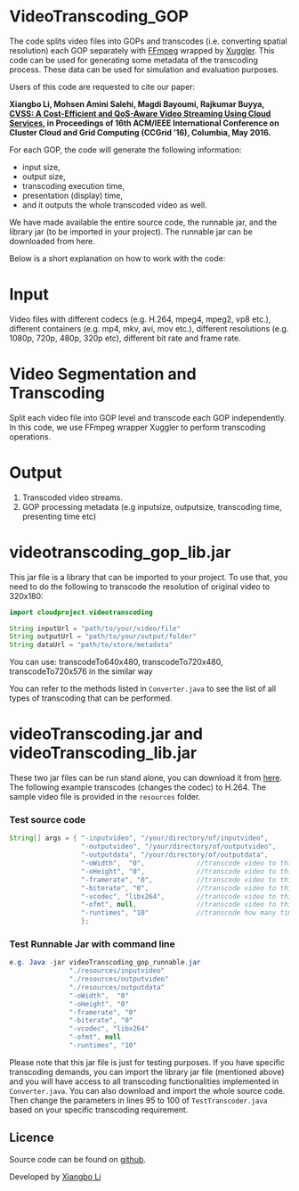 # VideoTranscoding_GOP
The code splits video files into GOPs and transcodes (i.e. converting spatial resolution) each GOP separately with [FFmpeg](https://ffmpeg.org) wrapped by [Xuggler](http://www.xuggle.com/xuggler/). This code can be used for generating some metadata of the transcoding process. These data can be used for simulation and evaluation purposes. 

Users of this code are requested to cite our paper: 

**Xiangbo Li, Mohsen Amini Salehi, Magdi Bayoumi, Rajkumar Buyya,   [CVSS: A Cost-Efficient and QoS-Aware Video Streaming Using Cloud Services](http://hpcclab.org/paperPdf/ccgrid16/CloudTranscodingconf.pdf), in Proceedings of 16th ACM/IEEE International Conference on Cluster Cloud and Grid Computing (CCGrid ’16), Columbia, May 2016.**

For each GOP, the code will generate the following information:
- input size,
- output size, 
- transcoding execution time, 
- presentation (display) time,
- and it outputs the whole transcoded video as well.

We have made available the entire source code, the runnable jar, and the library jar (to be imported in your project). The runnable jar can be downloaded from here.

Below is a short explanation on how to work with the code:

# Input
Video files with different codecs (e.g. H.264, mpeg4, mpeg2, vp8 etc.), different containers (e.g. mp4, mkv, avi, mov etc.), different resolutions (e.g. 1080p, 720p, 480p, 320p etc), different bit rate and frame rate.

# Video Segmentation and Transcoding
Split each video file into GOP level and transcode each GOP independently. In this code, we use FFmpeg wrapper Xuggler to perform transcoding operations.

# Output
1. Transcoded video streams.
2. GOP processing metadata (e.g inputsize, outputsize, transcoding time, presenting time etc)


# videotranscoding_gop_lib.jar
This jar file is a library that can be imported to your project. To use that, you need to do the following to transcode the resolution of original video to 320x180:

```java
import cloudproject.videotranscoding

String inputUrl = "path/to/your/video/file"
String outputUrl = "path/to/your/output/folder"
String dataUrl = "path/to/store/metadata"

```
You can use: transcodeTo640x480, transcodeTo720x480, transcodeTo720x576 in the similar way

You can refer to the methods listed in `Converter.java` to see the list of all types of transcoding that can be performed.

# videoTranscoding.jar and videoTranscoding_lib.jar
These two jar files can be run stand alone, you can download it from [here](https://drive.google.com/open?id=0B7qJ6uDkdmXUUWRCaXZ0Qk11YU0). The following example transcodes (changes the codec) to H.264. The sample video file is provided in the `resources` folder. 

### Test source code
```java
String[] args = { "-inputvideo", "/your/directory/of/inputvideo",
                  "-outputvideo", "/your/directory/of/outputvideo",
                  "-outputdata", "/your/directory/of/outputdata",
                  "-oWidth",  "0",             //transcode video to this width, "0" means keep original width
                  "-oHeight", "0",             //transcode video to this height, "0" means keep original height 
                  "-framerate", "0",           //transcode video to this frame rate, "0" means keep original frame rate
                  "-biterate", "0",            //transcode video to this bit rate, "0" means keep original bit rate
                  "-vcodec", "libx264",        //transcode video to this codec, "null" means keep original codec
                  "-ofmt", null,               //transcode video to this formate, "null" means keep original formate
                  "-runtimes", "10"            //transcode how many times
                  };
```
### Test Runnable Jar with command line
```java
e.g. Java -jar videoTranscoding_gop_runnable.jar 
               "./resources/inputvideo" 
               "./resources/outputvideo" 
               "./resources/outputdata"
               "-oWidth",  "0"
               "-oHeight", "0"
               "-framerate", "0"
               "-biterate", "0"
               "-vcodec", "libx264"
               "-ofmt", null
               "-runtimes", "10"

```

Please note that this jar file is just for testing purposes. If you have specific transcoding demands, you can import the library jar file (mentioned above) and you will have access to all transcoding functionalities implemented in `Converter.java`. You can also download and import the whole source code. Then change the parameters in lines 95 to 100 of `TestTranscoder.java` based on your specific transcoding requirement.


## Licence

Source code can be found on [github](https://github.com/lxb200709/videotranscoding_gop).

Developed by [Xiangbo Li](https://www.linkedin.com/in/xiangbo-li-2893582a)
